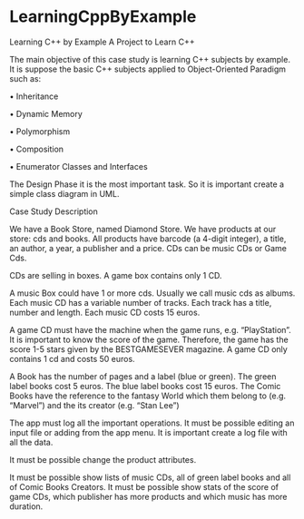 LearningCppByExample
====================

Learning C++ by Example
A Project to Learn C++

The main objective of this case study is learning C++ subjects by example. It is suppose the basic C++ subjects applied to Object-Oriented Paradigm such as:

•	Inheritance

•	Dynamic Memory

•	Polymorphism

•	Composition

•	Enumerator Classes and Interfaces

The Design Phase it is the most important task. So it is important create a simple class diagram in UML.

Case Study Description

We have a Book Store, named Diamond Store. We have products at our store: cds and books. All products have barcode (a 4-digit integer), a title, an author, a year, a publisher and a price.
CDs can be music CDs or Game Cds.

CDs are selling in boxes. A game box contains only 1 CD.

A music Box could have 1 or more cds. Usually we call music cds as albums. Each music CD has a variable number of tracks. Each track has a title, number and length. Each music CD costs 15 euros.

A game CD must have the machine when the game runs, e.g. “PlayStation”. It is important to know the score of the game. Therefore, the game has the score 1-5 stars given by the BESTGAMESEVER magazine. A game CD only contains 1 cd and costs 50 euros.

A Book has the number of pages and a label (blue or green). The green label books cost 5 euros. The blue label books cost 15 euros. The Comic Books have the reference to the fantasy World which them belong to (e.g. “Marvel”) and the its creator (e.g. “Stan Lee”)

The app must log all the important operations. It must be possible editing an input file or adding from the app menu.
It is important create a log file with all the data.

It must be possible change the product attributes.

It must be possible show lists of music CDs, all of green label books and all of Comic Books Creators.
It must be possible show stats of the score of game CDs, which publisher has more products and which music has more duration.

